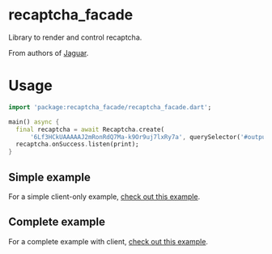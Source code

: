 # recaptcha_facade

Library to render and control recaptcha.

From authors of [Jaguar](https://jaguar-dart.github.io/).

# Usage

```dart
import 'package:recaptcha_facade/recaptcha_facade.dart';

main() async {
  final recaptcha = await Recaptcha.create(
      '6Lf3HCkUAAAAAJ2mRonRdQ7Ma-k9Or9uj7lxRy7a', querySelector('#output'));
  recaptcha.onSuccess.listen(print);
}
```

## Simple example

For a simple client-only example, [check out this example](https://github.com/Jaguar-dart/recaptcha_facade/tree/master/web).

## Complete example

For a complete example with client, [check out this example](https://github.com/jaguar-examples/recaptcha).
